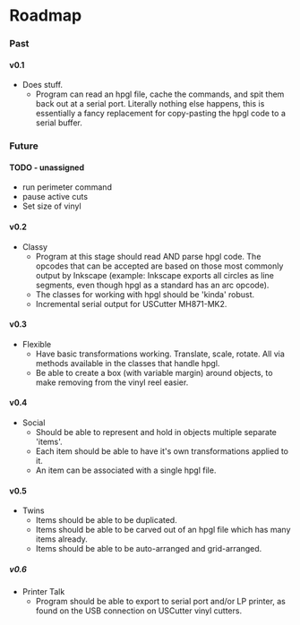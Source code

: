 # Roadmap
<!-- Where we're going, we don't need 5-eyes. -->

### Past

#### v0.1

* Does stuff.
	* Program can read an hpgl file, cache the commands, and spit them back out at a serial port. Literally nothing else happens, this is essentially a fancy replacement for copy-pasting the hpgl code to a serial buffer.

### Future

#### TODO - unassigned

* run perimeter command
* pause active cuts
* Set size of vinyl

#### v0.2

* Classy
	* Program at this stage should read AND parse hpgl code. The opcodes that can be accepted are based on those most commonly output by Inkscape (example: Inkscape exports all circles as line segments, even though hpgl as a standard has an arc opcode).
	* The classes for working with hpgl should be 'kinda' robust.
	* Incremental serial output for USCutter MH871-MK2.

#### v0.3

* Flexible
	* Have basic transformations working. Translate, scale, rotate. All via methods available in the classes that handle hpgl.
	* Be able to create a box (with variable margin) around objects, to make removing from the vinyl reel easier.

#### v0.4

* Social
	* Should be able to represent and hold in objects multiple separate 'items'.
	* Each item should be able to have it's own transformations applied to it.
	* An item can be associated with a single hpgl file.

#### v0.5

* Twins
	* Items should be able to be duplicated.
	* Items should be able to be carved out of an hpgl file which has many items already.
	* Items should be able to be auto-arranged and grid-arranged.

##### v0.6

* Printer Talk
	* Program should be able to export to serial port and/or LP printer, as found on the USB connection on USCutter vinyl cutters.



<br><br><br><br>



